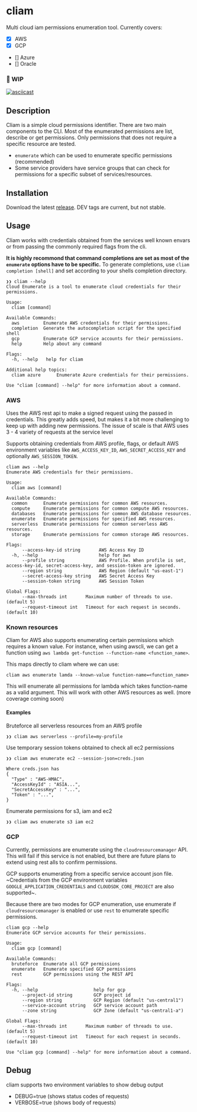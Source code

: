# cliam
Multi cloud iam permissions enumeration tool. Currently covers:
- [x] AWS
- [x] GCP
- [] Azure
- [] Oracle

### 🚧 WIP

[![asciicast](https://asciinema.org/a/goBHd7DlnoOb1x61ljkH2ywc1.png)](https://asciinema.org/a/goBHd7DlnoOb1x61ljkH2ywc1)

## Description
Cliam is a simple cloud permissions identifier. There are two main components to the CLI. Most of the enumerated permissions are list, describe or get permissions. Only permissions that does not require a specific resource are tested.

- `enumerate` which can be used to enumerate specific permissions (recommended)
- Some service providers have service groups that can check for permissions for a specific subset of services/resources.

## Installation
Download the latest [release](https://github.com/securisec/cliam/releases). DEV tags are current, but not stable.

## Usage
Cliam works with credentials obtained from the services well known envars or from passing the commonly required flags from the cli.

**It is highly recommond that command completions are set as most of the `enumerate` options have to be specific.** To generate completions, use `cliam completion [shell]` and set according to your shells completion directory.

```
❯❯ cliam --help
Cloud Enumerate is a tool to enumerate cloud credentials for their permissions.

Usage:
  cliam [command]

Available Commands:
  aws         Enumerate AWS credentials for their permissions.
  completion  Generate the autocompletion script for the specified shell
  gcp         Enumerate GCP service accounts for their permissions.
  help        Help about any command

Flags:
  -h, --help   help for cliam

Additional help topics:
  cliam azure      Enumerate Azure credentials for their permissions.

Use "cliam [command] --help" for more information about a command.
```

### AWS
Uses the AWS rest api to make a signed request using the passed in credentials. This greatly adds speed, but makes it a bit more challenging to keep up with adding new permissions. The issue of scale is that AWS uses 3 - 4 variety of requests at the service level

Supports obtaining credentials from AWS profile, flags, or default AWS environment variables like `AWS_ACCESS_KEY_ID`, `AWS_SECRET_ACCESS_KEY` and optionally `AWS_SESSION_TOKEN`.

```
cliam aws --help
Enumerate AWS credentials for their permissions.

Usage:
  cliam aws [command]

Available Commands:
  common      Enumerate permissions for common AWS resources.
  compute     Enumerate permissions for common compute AWS resources.
  databases   Enumerate permissions for common AWS database resources.
  enumerate   Enumerate permissions for specified AWS resources.
  serverless  Enumerate permissions for common serverless AWS resources.
  storage     Enumerate permissions for common storage AWS resources.

Flags:
      --access-key-id string       AWS Access Key ID
  -h, --help                       help for aws
      --profile string             AWS Profile. When profile is set, access-key-id, secret-access-key, and session-token are ignored.
      --region string              AWS Region (default "us-east-1")
      --secret-access-key string   AWS Secret Access Key
      --session-token string       AWS Session Token

Global Flags:
      --max-threads int       Maximum number of threads to use. (default 5)
      --request-timeout int   Timeout for each request in seconds. (default 10)
```

### Known resources
Cliam for AWS also supports enumerating certain permissions which requires a known value. For instance, when using awscli, we can get a function using `aws lambda get-function --function-name <function_name>`.

This maps directly to cliam where we can use:

```
cliam aws enumerate lamda --known-value function-name=<function_name>
```
This will enumerate all permissions for lambda which takes function-name as a valid argument. This will work with other AWS resources as well. (more coverage coming soon)

#### Examples
Bruteforce all serverless resources from an AWS profile
```
❯❯ cliam aws serverless --profile=my-profile
```

Use temporary session tokens obtained to check all ec2 permissions
```
❯❯ cliam aws enumerate ec2 --session-json=creds.json

Where creds.json has
{
  "Type" : "AWS-HMAC",
  "AccessKeyId" : "ASIA...",
  "SecretAccessKey" : "...",
  "Token" : "...",
}
```

Enumerate permissions for s3, iam and ec2
```
❯❯ cliam aws enumerate s3 iam ec2
```

### GCP
Currently, permissions are enumerate using the `cloudresourcemanager` API. This will fail if this service is not enabled, but there are future plans to extend using rest alls to confirm permissions.

GCP supports enumerating from a specific service account json file. ~Credentials from the GCP environment variables `GOOGLE_APPLICATION_CREDENTIALS` and `CLOUDSDK_CORE_PROJECT` are also supported~.

Because there are two modes for GCP enumeration, use enumerate if `cloudresourcemanager` is enabled or use `rest` to enumerate specific permissions.


```
cliam gcp --help
Enumerate GCP service accounts for their permissions.

Usage:
  cliam gcp [command]

Available Commands:
  bruteforce  Enumerate all GCP permissions
  enumerate   Enumerate specified GCP permissions
  rest        GCP permissions using the REST API

Flags:
  -h, --help                     help for gcp
      --project-id string        GCP project id
      --region string            GCP Region (default "us-central1")
      --service-account string   GCP service account path
      --zone string              GCP Zone (default "us-central1-a")

Global Flags:
      --max-threads int       Maximum number of threads to use. (default 5)
      --request-timeout int   Timeout for each request in seconds. (default 10)

Use "cliam gcp [command] --help" for more information about a command.
```

## Debug
cliam supports two environment variables to show debug output
- DEBUG=true (shows status codes of requests)
- VERBOSE=true (shows body of requests)
